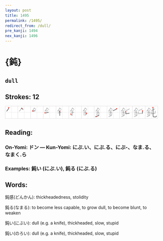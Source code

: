 ```yaml
---
layout: post
title: 1495
permalink: /1495/
redirect_from: /dull/
pre_kanji: 1494
nex_kanji: 1496
---
```


# {鈍}

## `dull`

## Strokes: 12

<div class="stroke"><img src="../images/E9888D.png" /></div>

## Reading:

### On-Yomi: ドン &mdash; Kun-Yomi: にぶ.い、にぶ.る、にぶ-、なま.る、なまく.ら

### Examples: 鈍い (にぶ.い), 鈍る (にぶ.る)

## Words:

鈍感(どんかん): thickheadedness, stolidity

鈍る(なまる): to become less capable, to grow dull, to become blunt, to weaken

鈍い(にぶい): dull (e.g. a knife), thickheaded, slow, stupid

鈍い(のろい): dull (e.g. a knife), thickheaded, slow, stupid
